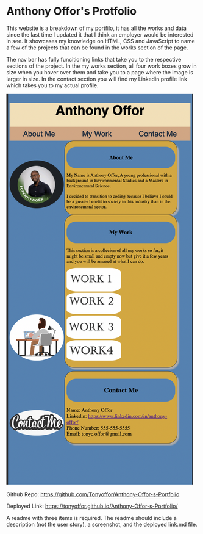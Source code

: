 # Anthony Offor's Protfolio

This website is a breakdown of my portfilo, it has all the works and data since the last time I updated it that I think an employer would be interested in see. It showcases my knowledge on HTML, CSS and JavaScript to name a few of the projects that can be found in the works section of the page. 

The nav bar has fully funcitioning links that take you to the respective sections of the project. In the my works section, all four work boxes grow in size when you hover over them and take you to a page where the image is larger in size. In the contact section you will find my Linkedin profile link which takes you to my actual profile.


![FinalProduct](/assets/Images/FinalProduct.png)


Github Repo: https://github.com/Tonyoffor/Anthony-Offor-s-Portfolio

Deployed Link: https://tonyoffor.github.io/Anthony-Offor-s-Portfolio/


 A readme with three items is required. The readme should include a description (not the user story),  a screenshot,  and the deployed link.md file.